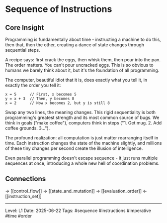 # Sequence of Instructions

## Core Insight
Programming is fundamentally about time - instructing a machine to do this, then that, then the other, creating a dance of state changes through sequential steps.

A recipe says: first crack the eggs, then whisk them, then pour into the pan. The order matters. You can't pour uncracked eggs. This is so obvious to humans we barely think about it, but it's the foundation of all programming.

The computer, beautiful idiot that it is, does exactly what you tell it, in exactly the order you tell it:

```
x = 5      // First, x becomes 5
y = x + 3  // Then, y becomes 8  
x = 2      // Now x becomes 2, but y is still 8
```

Swap any two lines, the meaning changes. This rigid sequentiality is both programming's greatest strength and its most common source of bugs. We think in goals ("make coffee"), computers think in steps ("1. Get mug. 2. Add coffee grounds. 3...").

The profound realization: all computation is just matter rearranging itself in time. Each instruction changes the state of the machine slightly, and millions of these tiny changes per second create the illusion of intelligence.

Even parallel programming doesn't escape sequence - it just runs multiple sequences at once, introducing a whole new hell of coordination problems.

## Connections
→ [[control_flow]]
→ [[state_and_mutation]]
→ [[evaluation_order]]
← [[instruction_set]]

---
Level: L1
Date: 2025-06-22
Tags: #sequence #instructions #imperative #time #order